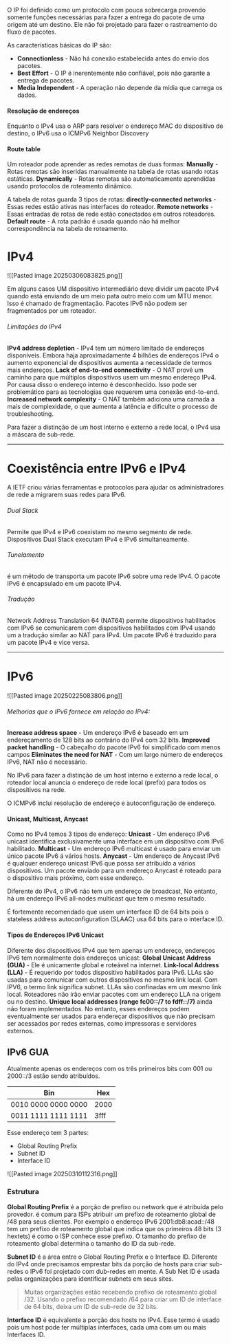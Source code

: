 O IP foi definido como um protocolo com pouca sobrecarga provendo somente funções necessárias para fazer a entrega do pacote de uma origem até um destino. Ele não foi projetado para fazer o rastreamento do fluxo de pacotes.

As características básicas do IP são:
- **Connectionless** - Não há conexão estabelecida antes do envio dos pacotes.
- **Best Effort** - O IP é inerentemente não confiável, pois não garante a entrega de pacotes.
- **Media Independent** - A operação não depende da mídia que carrega os dados.
#### Resolução de endereços
Enquanto o IPv4 usa o ARP para resolver o endereço MAC do dispositivo de destino, o IPv6 usa o ICMPv6 Neighbor Discovery
#### Route table
Um roteador pode aprender as redes remotas de duas formas:
**Manually** - Rotas remotas são inseridas manualmente na tabela de rotas usando rotas estáticas.
**Dynamically** - Rotas remotas são automaticamente aprendidas usando protocolos de roteamento dinâmico.

A tabela de rotas guarda 3 tipos de rotas:
**directly-connected networks** - Essas redes estão ativas nas interfaces do roteador.
**Remote networks** - Essas entradas de rotas de rede estão conectados em outros roteadores.
**Default route** - A rota padrão é usada quando não há melhor correspondência na tabela de roteamento.
# IPv4
![[Pasted image 20250306083825.png]]

Em alguns casos UM dispositivo intermediário deve dividir um pacote IPv4 quando está enviando de um meio  pata outro meio com um MTU menor. Isso é chamado de fragmentação. Pacotes IPv6 não podem ser fragmentados por um roteador.
###### Limitações do IPv4
**IPv4 address depletion** - IPv4 tem um número limitado de endereços disponíveis. Embora haja aproximadamente 4 bilhões de endereços IPv4 o aumento exponencial de dispositivos aumenta a necessidade de termos mais endereços.
**Lack of end-to-end connectivity** - O NAT provê um caminho para que múltiplos dispositivos usem um mesmo endereço IPv4. Por causa disso o endereço interno é desconhecido. Isso pode ser problemático para as tecnologias que requerem uma conexão end-to-end.
**Increased network complexity** - O NAT também adiciona uma camada a mais de complexidade, o que aumenta a latência e dificulte o processo de troubleshooting.

Para fazer a distinção de um host interno e externo a rede local, o IPv4 usa a máscara de sub-rede.
****
# Coexistência entre IPv6 e IPv4
A IETF criou várias ferramentas e protocolos para ajudar os administradores de rede a migrarem suas redes para IPv6.
###### Dual Stack
Permite que IPv4 e IPv6 coexistam no mesmo segmento de rede. Dispositivos Dual Stack executam IPv4 e IPv6 simultaneamente.
###### Tunelamento
é um método de transporta um pacote IPv6 sobre uma rede IPv4. O pacote IPv6 é encapsulado em um pacote IPv4.
###### Tradução
Network Address Translation 64 (NAT64) permite dispositivos habilitados com IPv6 se comunicarem com dispositivos habilitados com IPv4 usando um a tradução similar ao NAT para IPv4. Um pacote IPv6 é traduzido para um pacote IPv4 e vice versa.
****
# IPv6
![[Pasted image 20250225083806.png]]

###### Melhorias que o IPv6 fornece em relação ao IPv4:
**Increase address space** - Um endereço IPv6 é baseado em um endereçamento de 128 bits ao contrário do IPv4 com 32 bits.
**Improved packet handling** - O cabeçalho do pacote IPv6 foi simplificado com menos campos
**Eliminates the need for NAT** - Com um largo número de endereços IPv6, NAT não é necessário.

No IPv6 para fazer a distinção de um host interno e externo a rede local, o roteador local anuncia o endereço de rede local (prefix) para todos os dispositivos na rede.

O ICMPv6 inclui resolução de endereço e autoconfiguração de endereço.
#### Unicast, Multicast, Anycast
Como no IPv4 temos 3 tipos de endereço:
**Unicast** - Um endereço IPv6 unicast identifica exclusivamente uma interface em um dispositivo com IPv6 habilitado.
**Multicast** - Um endereço IPv6 multicast é usado para enviar um único pacote IPv6 á vários hosts.
**Anycast** - Um endereço de Anycast IPv6 é qualquer endereço unicast IPv6 que possa ser atribuído a vários dispositivos. Um pacote enviado para um endereço Anycast é roteado para o dispositivo mais próximo, com esse endereço.

Diferente do IPv4, o IPv6 não tem um endereço de broadcast, No entanto, há um endereço IPv6 all-nodes multicast que tem o mesmo resultado.

É fortemente recomendado que usem um interface ID de 64 bits pois o stateless address autoconfiguration (SLAAC) usa 64 bits para o interface ID.
#### Tipos de Endereços IPv6 Unicast

Diferente dos dispositivos IPv4 que tem apenas um endereço, endereços IPv6 tem normalmente dois endereços unicast:
**Global Unicast Address (GUA)** - Ele é unicamente global e roteável na internet.
**Link-local Address (LLA)** - É requerido por todos dispositivo habilitados para IPv6. LLAs são usadas para comunicar com outros dispositivos no mesmo link local. Com IPV6, o termo link significa subnet. LLAs são confinadas em um mesmo link local. Roteadores não irão enviar pacotes com um endereço LLA na origem ou no destino.
**Unique local addresses (range fc00::/7 to fdff::/7)** ainda não foram implementados. No entanto, esses endereços podem eventualmente ser usados para endereçar dispositivos que não precisam ser acessados por redes externas, como impressoras e servidores externos.

## IPv6 GUA
Atualmente apenas os endereços com os três primeiros bits com 001 ou 2000::/3 estão sendo atribuídos.

| Bin                 | Hex  |
| ------------------- | ---- |
| 0010 0000 0000 0000 | 2000 |
| 0011 1111 1111 1111 | 3fff |
Esse endereço tem 3 partes:
- Global Routing Prefix
- Subnet ID
- Interface ID

![[Pasted image 20250310112316.png]]
### Estrutura
**Global Routing Prefix** é a porção de prefixo ou network que é atribuída pelo provedor. é comum para ISPs atribuir um prefixo de roteamento global de /48 para seus clientes. Por exemplo o endereço IPv6 2001:db8:acad::/48 tem um prefixo de roteamento global que indica que os primeiros 48 bits (3 hextets) é como o ISP conhece esse prefixo. O tamanho do prefixo de roteamento global determina o tamanho do ID da sub-rede.

**Subnet ID** é a área entre o Global Routing Prefix e o Interface ID. Diferente do IPv4 onde precisamos emprestar bits da porção de hosts para criar sub-redes o IPv6 foi projetado com dub-redes em mente. A Sub Net ID é usada pelas organizações para identificar subnets em seus sites.

>Muitas organizações estão recebendo prefixo de roteamento global /32. Usando o prefixo recomendado /64 para criar um ID de interface de 64 bits, deixa um ID de sub-rede de 32 bits.

**Interface ID** é equivalente a porção dos hosts no IPv4. Esse termo é usado pois um host pode ter múltiplas interfaces, cada uma com um ou mais Interfaces ID.














































































































































































































































































